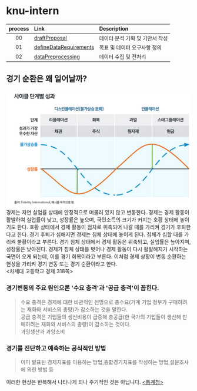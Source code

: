 # knu-intern

| process | Link | Description |
|:--:|:--|:--|
| 00 | [draftProposal](./draftProposal) | 데이터 분석 기획 및 기안서 작성 |
| 01 | [defineDataRequirements](./dataRequirements) | 목표 및 데이터 요구사항 정의 |
| 02 | [dataPreprocessing](./dataPreprocessing/) | 데이터 수집 및 전처리 |





## 경기 순환은 왜 일어날까?

![경기 순환](./01_draftProposal/Balanced-portfolio-Gymnast-chart.jpg)  
경제는 자연 실업률 상태에 안정적으로 머물러 있지 않고 변동한다. 경제는 경제 활동이 활발하여 실업률이 낮고, 성장률은 높으며, 국민소득의 크기가 커지는 호황 상태에 놓이기도 한다. 호황 상태에서 경제 활동이 점차로 위축되어 나갈 때를 가리켜 경기가 후퇴한다고 한다. 경기 후퇴가 심해지면 경제는 침체 상태에 놓이게 된다. 침체가 심할 때를 가리켜 불황이라고 부른다. 경기 침체 상태에서 경제 활동은 위축되고, 실업률은 높아지며, 성장률은 낮아진다. 경제가 침체 상태를 벗어나 경제 활동이 다시 활발해지기 시작하는 국면이 오게 되는데, 이를 경기 회복이라고 부른다. 이처럼 경제 상황이 변동 순환하는 현상을 가리켜 경기 변동 또는 경기 순환이라고 한다.   
<차세대 고등학교 경제 318쪽>


### 경기변동의 주요 원인으론 '수요 충격'과 '공급 충격'이 꼽힌다.

> 수요 충격은 경제에 대한 비관적인 전망으로 총수요(가계 기업 정부가 구매하려는 재화와 서비스의 총량)가 감소하는 것을 말한다.  
공급 충격은 기업들의 생산비용이 급증해 총공급(한 국가의 기업들이 생산해 판매하려는 재화와 서비스의 총량)이 감소하는 것이다.  
과잉생산과 과잉소비


### 경기를 진단하고 예측하는 공식적인 방법
> 이미 발표된 경제지표를 이용하는 방법,종합경기지표를 작성하는 방법,설문조사에 의한 방법 등



이러한 현상은 반복해서 나타나게 되나 주기적인 것은 아닙니다.
[<통계청>](https://kostat.go.kr/board.es?mid=a10502050100&bid=3216&act=view&list_no=306625&tag=&nPage=1&ref_bid=)


## 